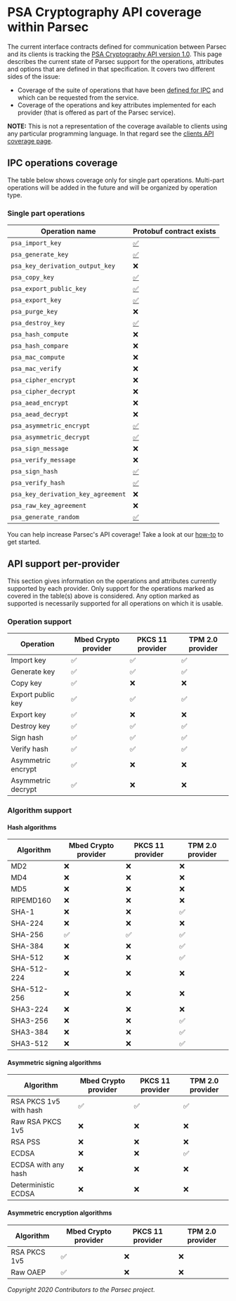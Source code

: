 # PSA Cryptography API coverage within Parsec

The current interface contracts defined for communication between Parsec and its clients is tracking
the [PSA Cryptography API version
1.0](https://developer.arm.com/architectures/security-architectures/platform-security-architecture/documentation).
This page describes the current state of Parsec support for the operations, attributes and options
that are defined in that specification. It covers two different sides of the issue:

- Coverage of the suite of operations that have been [defined for
   IPC](https://github.com/parallaxsecond/parsec-operations) and which can be requested from the
   service.
- Coverage of the operations and key attributes implemented for each provider (that is offered as
   part of the Parsec service).

**NOTE:** This is not a representation of the coverage available to clients using any particular
programming language. In that regard see the [clients API coverage page](clients_api_coverage.md).

## IPC operations coverage

The table below shows coverage only for single part operations. Multi-part operations will be added
in the future and will be organized by operation type.

### Single part operations

| Operation name                     | Protobuf contract exists                                                                                     |
|------------------------------------|--------------------------------------------------------------------------------------------------------------|
| `psa_import_key`                   | [✅](https://github.com/parallaxsecond/parsec-operations/blob/master/protobuf/psa_import_key.proto)         |
| `psa_generate_key`                 | [✅](https://github.com/parallaxsecond/parsec-operations/blob/master/protobuf/psa_generate_key.proto)       |
| `psa_key_derivation_output_key`    | ❌                                                                                                          |
| `psa_copy_key`                     | [✅](https://github.com/parallaxsecond/parsec-operations/blob/master/protobuf/psa_copy_key.proto)           |
| `psa_export_public_key`            | [✅](https://github.com/parallaxsecond/parsec-operations/blob/master/protobuf/psa_export_public_key.proto)  |
| `psa_export_key`                   | [✅](https://github.com/parallaxsecond/parsec-operations/blob/master/protobuf/psa_export_key.proto)         |
| `psa_purge_key`                    | ❌                                                                                                          |
| `psa_destroy_key`                  | [✅](https://github.com/parallaxsecond/parsec-operations/blob/master/protobuf/psa_destroy_key.proto)        |
| `psa_hash_compute`                 | ❌                                                                                                          |
| `psa_hash_compare`                 | ❌                                                                                                          |
| `psa_mac_compute`                  | ❌                                                                                                          |
| `psa_mac_verify`                   | ❌                                                                                                          |
| `psa_cipher_encrypt`               | ❌                                                                                                          |
| `psa_cipher_decrypt`               | ❌                                                                                                          |
| `psa_aead_encrypt`                 | ❌                                                                                                          |
| `psa_aead_decrypt`                 | ❌                                                                                                          |
| `psa_asymmetric_encrypt`           | [✅](https://github.com/parallaxsecond/parsec-operations/blob/master/protobuf/psa_asymmetric_encrypt.proto) |
| `psa_asymmetric_decrypt`           | [✅](https://github.com/parallaxsecond/parsec-operations/blob/master/protobuf/psa_asymmetric_decrypt.proto) |
| `psa_sign_message`                 | ❌                                                                                                          |
| `psa_verify_message`               | ❌                                                                                                          |
| `psa_sign_hash`                    | [✅](https://github.com/parallaxsecond/parsec-operations/blob/master/protobuf/psa_sign_hash.proto)          |
| `psa_verify_hash`                  | [✅](https://github.com/parallaxsecond/parsec-operations/blob/master/protobuf/psa_verify_hash.proto)        |
| `psa_key_derivation_key_agreement` | ❌                                                                                                          |
| `psa_raw_key_agreement`            | ❌                                                                                                          |
| `psa_generate_random`              | [✅](https://github.com/parallaxsecond/parsec-operations/blob/master/protobuf/psa_generate_random.proto)    |

You can help increase Parsec's API coverage! Take a look at our
[how-to](contributing/adding_new_operation_how_to.md) to get started.

## API support per-provider

This section gives information on the operations and attributes currently supported by each
provider. Only support for the operations marked as covered in the table(s) above is considered. Any
option marked as supported is necessarily supported for all operations on which it is usable.

### Operation support

| Operation          | Mbed Crypto provider | PKCS 11 provider | TPM 2.0 provider |
|--------------------|----------------------|------------------|------------------|
| Import key         | ✅                  | ✅              | ✅              |
| Generate key       | ✅                  | ✅              | ✅              |
| Copy key           | ✅                  | ❌              | ❌              |
| Export public key  | ✅                  | ✅              | ✅              |
| Export key         | ✅                  | ❌              | ❌              |
| Destroy key        | ✅                  | ✅              | ✅              |
| Sign hash          | ✅                  | ✅              | ✅              |
| Verify hash        | ✅                  | ✅              | ✅              |
| Asymmetric encrypt | ✅                  | ❌              | ❌              |
| Asymmetric decrypt | ✅                  | ❌              | ❌              |

### Algorithm support

#### Hash algorithms

| Algorithm   | Mbed Crypto provider | PKCS 11 provider | TPM 2.0 provider |
|-------------|----------------------|------------------|------------------|
| MD2         | ❌                  | ❌              | ❌              |
| MD4         | ❌                  | ❌              | ❌              |
| MD5         | ❌                  | ❌              | ❌              |
| RIPEMD160   | ❌                  | ❌              | ❌              |
| SHA-1       | ❌                  | ❌              | ✅              |
| SHA-224     | ❌                  | ❌              | ❌              |
| SHA-256     | ✅                  | ✅              | ✅              |
| SHA-384     | ❌                  | ❌              | ✅              |
| SHA-512     | ❌                  | ❌              | ✅              |
| SHA-512-224 | ❌                  | ❌              | ❌              |
| SHA-512-256 | ❌                  | ❌              | ❌              |
| SHA3-224    | ❌                  | ❌              | ❌              |
| SHA3-256    | ❌                  | ❌              | ✅              |
| SHA3-384    | ❌                  | ❌              | ✅              |
| SHA3-512    | ❌                  | ❌              | ✅              |

#### Asymmetric signing algorithms

| Algorithm              | Mbed Crypto provider | PKCS 11 provider | TPM 2.0 provider |
|------------------------|----------------------|------------------|------------------|
| RSA PKCS 1v5 with hash | ✅                  | ✅              | ✅              |
| Raw RSA PKCS 1v5       | ❌                  | ❌              | ❌              |
| RSA PSS                | ❌                  | ❌              | ❌              |
| ECDSA                  | ❌                  | ❌              | ✅              |
| ECDSA with any hash    | ❌                  | ❌              | ❌              |
| Deterministic ECDSA    | ❌                  | ❌              | ❌              |

#### Asymmetric encryption algorithms

| Algorithm    | Mbed Crypto provider | PKCS 11 provider | TPM 2.0 provider |
|--------------|----------------------|------------------|------------------|
| RSA PKCS 1v5 | ✅                  | ❌              | ❌              |
| Raw OAEP     | ✅                  | ❌              | ❌              |

*Copyright 2020 Contributors to the Parsec project.*
